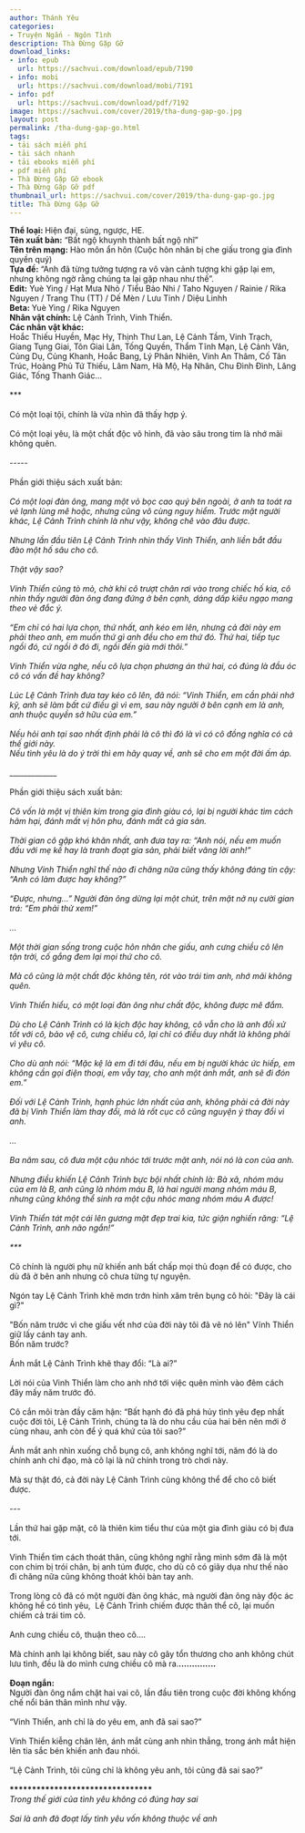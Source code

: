 ```yaml
---
author: Thánh Yêu
categories:
- Truyện Ngắn - Ngôn Tình
description: Thà Đừng Gặp Gỡ
download_links:
- info: epub
  url: https://sachvui.com/download/epub/7190
- info: mobi
  url: https://sachvui.com/download/mobi/7191
- info: pdf
  url: https://sachvui.com/download/pdf/7192
image: https://sachvui.com/cover/2019/tha-dung-gap-go.jpg
layout: post
permalink: /tha-dung-gap-go.html
tags:
- tải sách miễn phí
- tải sách nhanh
- tải ebooks miễn phí
- pdf miễn phí
- Thà Đừng Gặp Gỡ ebook
- Thà Đừng Gặp Gỡ pdf
thumbnail_url: https://sachvui.com/cover/2019/tha-dung-gap-go.jpg
title: Thà Đừng Gặp Gỡ
---
```


 <div class="item-desc text-justify"> <p><strong>Thể loại: </strong>Hiện đại, sủng, ngược, HE. <br><strong>Tên xuất bản:</strong> “Bất ngộ khuynh thành bất ngộ nhĩ”  <br><strong>Tên trên mạng:</strong> Hào môn ẩn hôn (Cuộc hôn nhân bị che giấu trong gia đình quyền quý) <br><strong>Tựa đề:</strong> “Anh đã từng tưởng tượng ra vô vàn cảnh tượng khi gặp lại em, nhưng không ngờ rằng chúng ta lại gặp nhau như thế”.<br><strong>Edit:</strong> Yuè Ying / Hạt Mưa Nhỏ / Tiểu Bảo Nhi / Taho Nguyen / Rainie / Rika Nguyen / Trang Thu (TT) / Dế Mèn / Lưu Tinh / Diệu Linhh<br><strong>Beta: </strong>Yuè Ying / Rika Nguyen<br><strong>Nhân vật chính:</strong> Lệ Cảnh Trình, Vinh Thiển.<br><strong>Các nhân vật khác:</strong><br>Hoắc Thiếu Huyền, Mạc Hy, Thịnh Thư Lan, Lệ Cảnh Tầm, Vinh Trạch, Giang Tụng Giai, Tôn Giai Lân, Tống Quyền, Thẩm Tĩnh Mạn, Lệ Cảnh Vân, Củng Dụ, Củng Khanh, Hoắc Bang, Lý Phân Nhiên, Vinh An Thâm, Cố Tân Trúc, Hoàng Phủ Tứ Thiếu, Lâm Nam, Hà Mộ, Hạ Nhân, Chu Đình Đình, Lăng Giác, Tống Thanh Giác…<br><br>***<br><br>Có một loại tội, chính là vừa nhìn đã thấy hợp ý.<br><br>Có một loại yêu, là một chất độc vô hình, đã vào sâu trong tim là nhớ mãi không quên.<br><br>-----<br><br>Phần giới thiệu sách xuất bản:<br><br><em>Có một loại đàn ông, mang một vỏ bọc cao quý bên ngoài, ở anh ta toát ra vẻ lạnh lùng mê hoặc, nhưng cũng vô cùng nguy hiểm. Trước mặt người khác, Lệ Cảnh Trình chính là như vậy, không chê vào đâu được.</em><br><br><em>Nhưng lần đầu tiên Lệ Cảnh Trình nhìn thấy Vinh Thiển, anh liền bắt đầu đào một hố sâu cho cô.</em><br><br><em>Thật vậy sao?</em><br><br><em>Vinh Thiển cũng tò mò, chờ khi cô trượt chân rơi vào trong chiếc hố kia, cô nhìn thấy người đàn ông đang đứng ở bên cạnh, dáng dấp kiêu ngạo mang theo vẻ đắc ý.</em><br><br><em>“Em chỉ có hai lựa chọn, thứ nhất, anh kéo em lên, nhưng cả đời này em phải theo anh, em muốn thứ gì anh đều cho em thứ đó. Thứ hai, tiếp tục ngồi đó, cứ ngồi ở đó đi, ngồi đến già mới thôi.”</em><br><br><em>Vinh Thiển vừa nghe, nếu cô lựa chọn phương án thứ hai, có đúng là đầu óc cô có vấn đề hay không?</em><br><br><em>Lúc Lệ Cảnh Trình đưa tay kéo cô lên, đã nói: “Vinh Thiển, em cần phải nhớ kỹ, anh sẽ làm bất cứ điều gì vì em, sau này người ở bên cạnh em là anh, anh thuộc quyền sở hữu của em.”</em><br><br><em>Nếu hỏi anh tại sao nhất định phải là cô thì đó là vì có cô đồng nghĩa có cả thế giới này. </em><br><em>Nếu tình yêu là do ý trời thì em hãy quay về, anh sẽ cho em một đời ấm áp.</em><br><br>_____________<br><br>Phần giới thiệu sách xuất bản:<br><br><em>Cô vốn là một vị thiên kim trong gia đình giàu có, lại bị người khác tìm cách hãm hại, đánh mất vị hôn phu, đánh mất cả gia sản.</em><br><br><em>Thời gian cô gặp khó khăn nhất, anh đưa tay ra: “Anh nói, nếu em muốn đấu với mẹ kế hay là tranh đoạt gia sản, phải biết vâng lời anh!”</em><br><br><em>Nhưng Vinh Thiển nghĩ thế nào đi chăng nữa cũng thấy không đáng tin cậy: “Anh có làm được hay không?”</em><br><br><em>“Được, nhưng…” Người đàn ông dừng lại một chút, trên mặt nở nụ cười gian trá: “Em phải thử xem!”</em><br><br><em>…</em><br><br><em>Một thời gian sống trong cuộc hôn nhân che giấu, anh cưng chiều cô lên tận trời, cố gắng đem lại mọi thứ cho cô.</em><br><br><em>Mà cô cũng là một chất độc không tên, rót vào trái tim anh, nhớ mãi không quên.</em><br><br><em>Vinh Thiển hiểu, có một loại đàn ông như chất độc, không được mê đắm.</em><br><br><em>Dù cho Lệ Cảnh Trình có là kịch độc hay không, cô vẫn cho là anh đối xử tốt với cô, bảo vệ cô, cưng chiều cô, lại chỉ có điều duy nhất là không phải vì yêu cô.</em><br><br><em>Cho dù anh nói: “Mặc kệ là em đi tới đâu, nếu em bị người khác ức hiếp, em không cần gọi điện thoại, em vẫy tay, cho anh một ánh mắt, anh sẽ đi đón em.”</em><br><br><em>Đối với Lệ Cảnh Trình, hạnh phúc lớn nhất của anh, không phải cả đời này đã bị Vinh Thiển làm thay đổi, mà là rốt cục cô cũng nguyện ý thay đổi vì anh.</em><br><br><em>…</em><br><br><em>Ba năm sau, cô đưa một cậu nhóc tới trước mặt anh, nói nó là con của anh.</em><br><br><em>Nhưng điều khiến Lệ Cảnh Trình bực bội nhất chính là: Bà xã, nhóm máu của em là B, anh cũng là nhóm máu B, là hai người mang nhóm máu B, nhưng cũng không thể sinh ra một cậu nhóc mang nhóm máu A được!</em><br><br><em>Vinh Thiển tát một cái lên gương mặt đẹp trai kia, tức giận nghiến răng: “Lệ Cảnh Trình, anh não ngắn!”</em><br><br><em>***</em><br><br>Cô chính là người phụ nữ khiến anh bất chấp mọi thủ đoạn để có được, cho dù đã ở bên anh nhưng cô chưa từng tự nguyện.<br><br>Ngón tay Lệ Cảnh Trình khẽ mơn trớn hình xăm trên bụng cô hỏi: "Đây là cái gì?"<br><br>"Bốn năm trước vì che giấu vết nhơ của đời này tôi đã vẽ nó lên" Vĩnh Thiển giữ lấy cánh tay anh.<br>Bốn năm trước?<br><br>Ánh mắt Lệ Cảnh Trình khẽ thay đổi: “Là ai?”<br><br>Lời nói của Vinh Thiển làm cho anh nhớ tới việc quên mình vào đêm cách đây mấy năm trước đó.<br><br>Cô cắn môi tràn đầy căm hận: “Bất hạnh đó đã phá hủy tình yêu đẹp nhất cuộc đời tôi, Lệ Cảnh Trình, chúng ta là do nhu cầu của hai bên nên mới ở cùng nhau, anh còn để ý quá khứ của tôi sao?”<br><br>Ánh mắt anh nhìn xuống chỗ bụng cô, anh không nghĩ tới, năm đó là do chính anh chỉ đạo, mà cô lại là nữ chính trong trò chơi này.<br><br>Mà sự thật đó, cả đời này Lệ Cảnh Trình cũng không thể để cho cô biết được.<br><br>---<br><br>Lần thứ hai gặp mặt, cô là thiên kim tiểu thư của một gia đình giàu có bị đưa tới.<br><br>Vinh Thiển tìm cách thoát thân, cũng không nghĩ rằng mình sớm đã là một con chim bị trói chân, bị anh túm được, cho dù cô có giãy dụa như thế nào đi chăng nữa cũng không thoát khỏi bàn tay anh.<br><br>Trong lòng cô đã có một người đàn ông khác, mà người đàn ông này độc ác không hề có tình yêu,  Lệ Cảnh Trình chiếm được thân thể cô, lại muốn chiếm cả trái tim cô.<br><br>Anh cưng chiều cô, thuận theo cô….<br><br>Mà chính anh lại không biết, sau này cô gây tổn thương cho anh không chút lưu tình, đều là do mình cưng chiều cô mà ra.<strong>…………..</strong><br><br><strong>Đoạn ngắn:</strong><br>Người đàn ông nắm chặt hai vai cô, lần đầu tiên trong cuộc đời không khống chế nổi bản thân mình như vậy.<br><br>“Vinh Thiển, anh chỉ là do yêu em, anh đã sai sao?”<br><br>Vinh Thiển kiễng chân lên, ánh mắt cùng anh nhìn thẳng, trong ánh mắt hiện lên tia sắc bén khiến anh đau nhói.<br><br>“Lệ Cảnh Trình, tôi cũng chỉ là không yêu anh, tôi cũng đã sai sao?”<br><br><strong>********************************</strong><br><em>Trong thế giới của tình yêu không có đúng hay sai </em><br><br><em>Sai là anh đã đoạt lấy tình yêu vốn không thuộc về anh</em></p> </div>